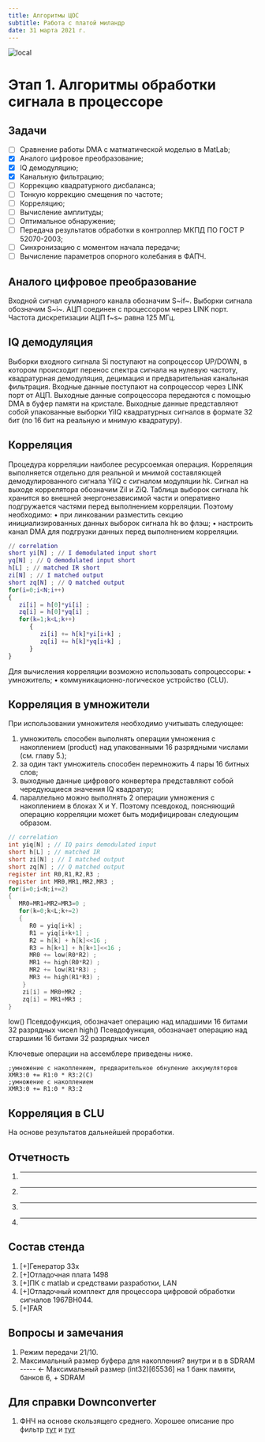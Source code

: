 ```yaml
---
title: Алгоритмы ЦОС
subtitle: Работа с платой миландр
date: 31 марта 2021 г.
---
```


![local](./pic/dsp.png)

# Этап 1. Алгоритмы обработки сигнала в процессоре

## Задачи
- [ ] Сравнение работы DMA c матматической моделью в MatLab;
- [x] Аналого цифровое преобразование;
- [x] IQ демодуляцию;
- [x] Канальную фильтрацию;
- [ ] Коррекцию квадратурного дисбаланса;
- [ ] Тонкую коррекцию смещения по частоте;
- [ ] Корреляцию;
- [ ] Вычисление амплитуды;
- [ ] Оптимальное обнаружение;
- [ ] Передача результатов обработки в контроллер МКПД ПО ГОСТ Р 52070-2003;
- [ ] Синхронизацию с моментом начала передачи;
- [ ] Вычисление параметров опорного колебания в ФАПЧ.

## Аналого цифровое преобразование
Входной сигнал суммарного канала обозначим S~if~. 
Выборки сигнала обозначим S~i~. 
АЦП соединен с процессором через LINK порт. 
Частота дискретизации АЦП f~s~ равна 125 МГц.

## IQ демодуляция
Выборки входного сигнала Si поступают на сопроцессор UP/DOWN, в котором происходит перенос спектра сигнала на нулевую частоту, квадратурная демодуляция, децимация и предварительная канальная фильтрация.
Входные данные поступают на сопроцессор через LINK порт от АЦП. Выходные данные сопроцессора передаются с помощью DMA в буфер памяти на кристале. Выходные данные представляют собой упакованные выборки YiIQ квадратурных сигналов в формате 32 бит (по 16 бит на реальную и мнимую квадратуру).

## Корреляция
Процедура корреляции наиболее ресурсоемкая операция. Корреляция выполняется отдельно для реальной и мнимой составляющей демодулированного сигнала YiIQ с сигналом модуляции hk. Сигнал на выходе коррелятора обозначим ZiI и ZiQ.
Таблица выборок сигнала hk хранится во внешней энергонезависимой части и оперативно подгружается частями перед выполнением корреляции. Поэтому необходимо:
• при линковании разместить секцию инициализированных данных выборок сигнала hk во флэш;
• настроить канал DMA для подгрузки данных перед выполнением корреляции.

```matlab
// correlation 
short yi[N] ; // I demodulated input short 
yq[N] ; // Q demodulated input short 
h[L] ; // matched IR short 
zi[N] ; // I matched output 
short zq[N] ; // Q matched output 
for(i=0;i<N;i++) 
{ 
   zi[i] = h[0]*yi[i] ; 
   zq[i] = h[0]*yq[i] ; 
   for(k=1;k<L;k++) 
      { 
         zi[i] += h[k]*yi[i+k] ; 
         zq[i] += h[k]*yq[i+k] ;
      }
}
```
Для вычисления корреляции возможно использовать сопроцессоры:
• умножитель;
• коммуникационно-логическое устройство (CLU).

## Корреляция в умножители
При использовании умножителя необходимо учитывать следующее:
1. умножитель способен выполнять операции умножения с накоплением (product) над упакованными 16 разрядными числами (см. главу 5.);
2. за один такт умножитель способен перемножить 4 пары 16 битных слов;
3. выходные данные цифрового конвертера представляют собой чередующиеся значения IQ квадратур;
4. параллельно можно выполнять 2 операции умножения с накоплением в блоках X и Y.
Поэтому псевдокод, поясняющий операцию корреляции может быть модифицирован следующим образом.
```c
// correlation 
int yiq[N] ; // IQ pairs demodulated input 
short h[L] ; // matched IR 
short zi[N] ; // I matched output 
short zq[N] ; // Q matched output 
register int R0,R1,R2,R3 ; 
register int MR0,MR1,MR2,MR3 ; 
for(i=0;i<N;i+=2) 
{
   MR0=MR1=MR2=MR3=0 ; 
   for(k=0;k<L;k+=2) 
   { 
      R0 = yiq[i+k] ; 
      R1 = yiq[i+k+1] ; 
      R2 = h[k] + h[k]<<16 ; 
      R3 = h[k+1] + h[k+1]<<16 ; 
      MR0 += low(R0*R2) ; 
      MR1 += high(R0*R2) ; 
      MR2 += low(R1*R3) ; 
      MR3 += high(R1*R3) ; 
    } 
    zi[i] = MR0+MR2 ; 
    zq[i] = MR1+MR3 ; 
}
```
low()
Псевдофункция, обозначает операцию над младшими 16 битами 32 разрядных чисел
high()
Псевдофункция, обозначает операцию над старшими 16 битами 32 разрядных чисел

Ключевые операции на ассемблере приведены ниже.
```
;умножение с накоплением, предварительное обнуление аккумуляторов
XMR3:0 += R1:0 * R3:2(C) 
;умножение с накоплением 
XMR3:0 += R1:0 * R3:2
```

## Корреляция в CLU
На основе результатов дальнейшей проработки.

## Отчетность
1. ---
3. ---
4. ---
5. ---

## Состав стенда
1. [+]Генератор 33x
2. [+]Отладочная плата 1498
3. [+]ПК с matlab и средствами разработки, LAN
4. [+]Отладочный комплект для процессора цифровой обработки сигналов 1967ВН044.
5. [+]FAR

## Вопросы и замечания
1. Режим передачи 21/10.
2. Максимальный размер буфера для накопления? внутри и в в SDRAM ----- <- Максимальный размер (int32)[65536] на 1 банк памяти, банков 6, +  SDRAM

## Для справки Downconverter
1. ФНЧ на основе скользящего среднего. Хорошее описание про фильтр 
[тут](http://www.dsplib.ru/content/cic/cic.html) и [тут](http://www.dsplib.ru/content/cicid/cicid.html)
